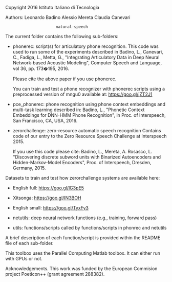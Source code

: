 Copyright 2016 Istituto Italiano di Tecnologia 

Authors: Leonardo Badino
         Alessio Mereta
         Claudia Canevari
         
         
                          natural-speech

The current folder contains the following sub-folders:

- phonerec: script(s) for articulatory phone recognition. This code was used 
  to run some of the experiments described in
  Badino, L., Canevari, C., Fadiga, L., Metta, G., "Integrating Articulatory 
  Data in Deep Neural Network-based Acoustic Modeling", 
  Computer Speech and Language, vol 36, pp. 173�195, 2016.
  
  Please cite the above paper if you use phonerec.

   You can train and test a phone recognizer with phonerec scripts using a preprocessed version of mngu0 available at: https://goo.gl/jZT2J1

- pce_phonerec: phone recognition using phone context embeddings and multi-task learning described in:
Badino, L., "Phonetic Context Embeddings for DNN-HMM Phone Recognition", in Proc. of Interspeech, San Francisco, CA, USA, 2016.
  
- zerorchallenge: zero-resource automatic speech recognition 
  Contains code of our entry to the Zero Resource Speech Challenge at Interspeech 2015.
  
  If you use this code please cite:
  Badino, L., Mereta, A. Rosasco, L. "Discovering discrete subword units 
  with Binarized Autoencoders and Hidden-Markov-Model Encoders", 
  Proc. of Interspeech, Dresden, Germany, 2015.  

 Datasets to train and test how zerorchallenge systems are available here:
 - English full: https://goo.gl/lG3pE5
 - Xitsonga: https://goo.gl/IN3BOH
 - English small: https://goo.gl/TyxFy3

- netutils: deep neural network functions (e.g., training, forward pass)

- utils: functions/scripts called by functions/scripts in phonrec and netutils 


A brief description of each function/script is provided within the README file of each sub-folder.

This toolbox uses the Parallel Computing Matlab toolbox. It can either run with GPUs or not.

Acknowledgements. This work was funded by the European Commision project Poeticon++ (grant agreement 288382). 